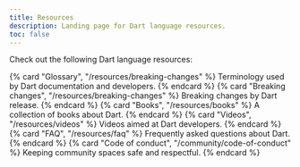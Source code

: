 ```yaml
---
title: Resources
description: Landing page for Dart language resources.
toc: false
---
```


Check out the following Dart language resources:

<div class="card-grid">
  {% card "Glossary", "/resources/breaking-changes" %}
    Terminology used by Dart documentation and developers.
  {% endcard %}
  {% card "Breaking changes", "/resources/breaking-changes" %}
    Breaking changes by Dart release.
  {% endcard %}
  {% card "Books", "/resources/books" %}
    A collection of books about Dart.
  {% endcard %}
  {% card "Videos", "/resources/videos" %}
    Videos aimed at Dart developers.
  {% endcard %}
  {% card "FAQ", "/resources/faq" %}
    Frequently asked questions about Dart.
  {% endcard %}
  {% card "Code of conduct", "/community/code-of-conduct" %}
    Keeping community spaces safe and respectful.
  {% endcard %}
</div>
